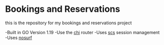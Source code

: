 # Bookings and Reservations 

this is the repository for my bookings and reservations project

-Built in GO Version 1.19
-Use the [chi](https://github.com/go-chi/chi/v5) router
-Uses [scs](https://github.com/alexedwards/scs/v2) session management
-Uses [nosurf](https://github.com/justinas/nosurf)
